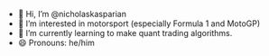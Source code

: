 - 👋 Hi, I’m @nicholaskasparian
- 👀 I’m interested in motorsport (especially Formula 1 and MotoGP)
- 🌱 I’m currently learning to make quant trading algorithms. 
- 😄 Pronouns: he/him

